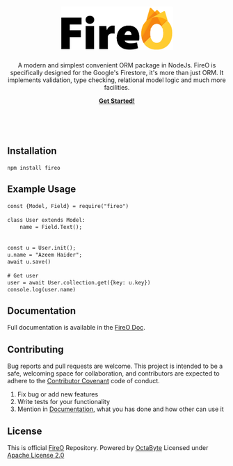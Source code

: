 <p>
    <h1 align="center"><img src="fireo_logo.png" height="100" alt="FireO Logo"></h1>
    <p align="center">
        A modern and simplest convenient ORM package in NodeJs.
        FireO is specifically designed for the Google's Firestore, it's more than just ORM.
        It implements validation, type checking, relational model logic and much more facilities.
    </p>
    <p align="center">
        <strong>
            <a href="https://octabyte.io/fireo-nodejs/">Get Started!</a>
        </strong>
    </p>
    <br><br><br>
</p>

## Installation

```shell
npm install fireo
```

## Example Usage

```nodejs
const {Model, Field} = require("fireo")

class User extends Model:
    name = Field.Text();


const u = User.init();
u.name = "Azeem Haider";
await u.save()

# Get user
user = await User.collection.get({key: u.key})
console.log(user.name)
```

## Documentation

Full documentation is available in the [FireO Doc](https://octabyte.io/fireo-nodejs/).

## Contributing

Bug reports and pull requests are welcome. This project is intended to be a safe, welcoming
space for collaboration, and contributors are expected to adhere to the
[Contributor Covenant](https://github.com/octabytes/fireo-nodejs/blob/master/CODE_OF_CONDUCT.md) code of conduct.

1. Fix bug or add new features
2. Write tests for your functionality
3. Mention in [Documentation](https://github.com/octabytes/fireo-nodejs/tree/gh-pages), what you has done and how other can use it

## License

This is official [FireO](https://github.com/octabytes/fireo-nodejs) Repository. Powered by [OctaByte](https://octabyte.io)
Licensed under [Apache License 2.0](https://github.com/octabytes/fireo-nodejs/blob/master/LICENSE)
